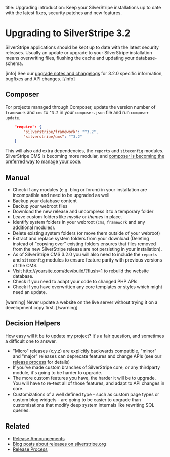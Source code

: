 title: Upgrading
introduction: Keep your SilverStripe installations up to date with the latest fixes, security patches and new features.

# Upgrading to SilverStripe 3.2

SilverStripe applications should be kept up to date with the latest security releases. Usually an update or upgrade to your SilverStripe installation means overwriting files, flushing the cache and updating your database-schema. 

[info]
See our [upgrade notes and changelogs](/changelogs/3.2.0) for 3.2.0 specific information, bugfixes and API changes.
[/info]

## Composer 

For projects managed through Composer, update the version number of `framework` and `cms` to `^3.2` in your `composer.json` file and run `composer update`. 

```json
	"require": {
		"silverstripe/framework": "^3.2",
		"silverstripe/cms": "^3.2"
	}
```
This will also add extra dependencies, the `reports` and `siteconfig` modules. SilverStripe CMS is becoming more modular, and [composer is becoming the preferred way to manage your code](/getting_started/composer).

## Manual

*  Check if any modules (e.g. blog or forum) in your installation are incompatible and need to be upgraded as well
*  Backup your database content
*  Backup your webroot files
*  Download the new release and uncompress it to a temporary folder
*  Leave custom folders like *mysite* or *themes* in place.
*  Identify system folders in your webroot (`cms`, `framework` and any additional modules). 
*  Delete existing system folders (or move them outside of your webroot)
*  Extract and replace system folders from your download (Deleting instead of "copying over" existing folders ensures that files removed from the new SilverStripe release are not persisting in your installation).
*  As of SilverStripe CMS 3.2.0 you will also need to include the `reports` and `siteconfig` modules to ensure feature parity with previous versions of the CMS.
*  Visit http://yoursite.com/dev/build/?flush=1 to rebuild the website database.
*  Check if you need to adapt your code to changed PHP APIs
*  Check if you have overwritten any core templates or styles which might need an update.

[warning]
Never update a website on the live server without trying it on a development copy first.
[/warning]

##  Decision Helpers

How easy will it be to update my project? It's a fair question, and sometimes a difficult one to answer. 

*  "Micro" releases (x.y.z) are explicitly backwards compatible, "minor" and "major" releases can deprecate features and change APIs (see our [release process](/contributing/release_process) for details)
*  If you've made custom branches of SilverStripe core, or any thirdparty module, it's going to be harder to upgrade.
*  The more custom features you have, the harder it will be to upgrade.  You will have to re-test all of those features, and adapt to API changes in core.
*  Customizations of a well defined type - such as custom page types or custom blog widgets - are going to be easier to upgrade than customisations that modify deep system internals like rewriting SQL queries.

## Related

* [Release Announcements](http://groups.google.com/group/silverstripe-announce/)
* [Blog posts about releases on silverstripe.org](http://silverstripe.org/blog/tag/release)
* [Release Process](../contributing/release_process)
